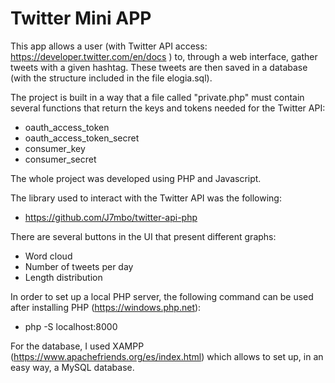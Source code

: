 # Twitter Mini APP

This app allows a user (with Twitter API access: https://developer.twitter.com/en/docs ) to, through a web interface, gather tweets
with a given hashtag. These tweets are then saved in a database (with the structure included in the file elogia.sql).

The project is built in a way that a file called "private.php" must contain several functions that return the keys and tokens needed for the Twitter API:
- oauth_access_token
- oauth_access_token_secret
- consumer_key
- consumer_secret


The whole project was developed using PHP and Javascript.

The library used to interact with the Twitter API was the following:
- https://github.com/J7mbo/twitter-api-php

There are several buttons in the UI that present different graphs:
- Word cloud
- Number of tweets per day
- Length distribution

In order to set up a local PHP server, the following command can be used after installing PHP (https://windows.php.net):
- php -S localhost:8000

For the database, I used XAMPP (https://www.apachefriends.org/es/index.html) which allows to set up, in an easy way, a MySQL database.
